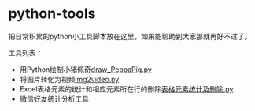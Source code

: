 # python-tools
把日常积累的python小工具脚本放在这里，如果能帮助到大家那就再好不过了。


工具列表：
- 用Python绘制小猪佩奇[draw_PeppaPig.py](https://github.com/Giacin/python-tools/blob/master/draw_PeppaPig.py)
- 将图片转化为视频[img2video.py](https://github.com/Giacin/python-tools/blob/master/img2video.py)
- Excel表格元素的统计和相应元素所在行的删除[表格元素统计及删除.py](https://github.com/Giacin/python-tools/blob/master/%E8%A1%A8%E6%A0%BC%E5%85%83%E7%B4%A0%E7%BB%9F%E8%AE%A1%E5%8F%8A%E5%88%A0%E9%99%A4.py)
- 微信好友统计分析工具

